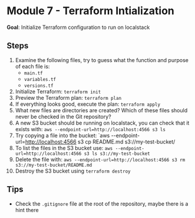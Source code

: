 # Module 7 - Terraform Intialization

**Goal**: Initialize Terraform configuration to run on localstack

## Steps

1. Examine the following files, try to guess what the function and purpose of each file is:
    - `main.tf`
    - `variables.tf`
    - `versions.tf`
2. Initialize Terraform: `terraform init`
3. Preview the Terraform plan: `terraform plan`
4. If everything looks good, execute the plan: `terraform apply`
5. What new files are directories are created? Which of these files should never be checked in the Git repository?
6. A new S3 bucket should be running on localstack, you can check that it exists with: `aws --endpoint-url=http://localhost:4566 s3 ls`
7. Try copying a file into the bucket: `aws --endpoint-url=<http://localhost:4566> s3 cp README.md s3://my-test-bucket/
8. To list the files in the S3 bucket use: `aws --endpoint-url=http://localhost:4566 s3 ls s3://my-test-bucket`
9. Delete the file with: `aws --endpoint-url=http://localhost:4566 s3 rm s3://my-test-bucket/README.md`
10. Destroy the S3 bucket using `terraform destroy`

## Tips

- Check the `.gitignore` file at the root of the repository, maybe there is a hint there

